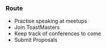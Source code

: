 ### Route
- Practise speaking at meetups
- Join ToastMasters
- Keep track of conferences to come
- Submit Proposals
